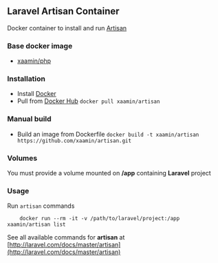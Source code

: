 ## Laravel Artisan Container
Docker container to install and run [Artisan](http://laravel.com/docs/master/artisan)

### Base docker image
* [xaamin/php](https://registry.hub.docker.com/r/xaamin/php)

### Installation
* Install [Docker](https://www.docker.com)
* Pull from [Docker Hub](https://hub.docker.com/r/xaamin/artisan) `docker pull xaamin/artisan`

### Manual build
* Build an image from Dockerfile `docker build -t xaamin/artisan https://github.com/xaamin/artisan.git`

### Volumes
You must provide a volume mounted on **/app** containing **Laravel** project

### Usage
Run `artisan` commands
```	
	docker run --rm -it -v /path/to/laravel/project:/app xaamin/artisan list
```

See all available commands for **artisan** at [http://laravel.com/docs/master/artisan](http://laravel.com/docs/master/artisan)